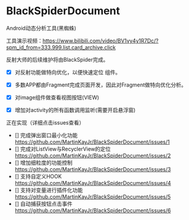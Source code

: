 # BlackSpiderDocument

Android动态分析工具(黑蜘蛛)

工具演示视频：https://www.bilibili.com/video/BV1vy4y1R7Dc/?spm_id_from=333.999.list.card_archive.click

反射大师的后续维护将由BlackSpider完成。

- [x] 对反射功能做特向优化，以便快速定位 组件。
- [x] 多数APP都由Fragment完成页面开发，因此对Fragment做特向优化分析。
- [x] 对image组件做查看视图按钮(VIEW)
- [x] 增加对activity的所有函数调用监听(需要开启悬浮窗)


正在实现（详细点击issues查看）
- [] 完成弹出窗口最小化功能 https://github.com/MartinKayJr/BlackSpiderDocument/issues/1
- [] 完成对ListView与RecyclerView的定位 https://github.com/MartinKayJr/BlackSpiderDocument/issues/2
- [] 增加细粒度的功能控制 https://github.com/MartinKayJr/BlackSpiderDocument/issues/3
- [] 支持自定义HOOK https://github.com/MartinKayJr/BlackSpiderDocument/issues/4
- [] 支持对变量进行插件化功能 https://github.com/MartinKayJr/BlackSpiderDocument/issues/5
- [] 自动捕获按钮点击事件 https://github.com/MartinKayJr/BlackSpiderDocument/issues/6
